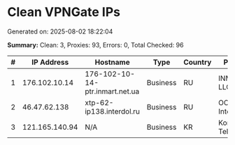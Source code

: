 # Clean VPNGate IPs
Generated on: 2025-08-02 18:22:04

**Summary:** Clean: 3, Proxies: 93, Errors: 0, Total Checked: 96

| # | IP Address | Hostname | Type | Country | Provider |
|---|------------|----------|------|---------|----------|
| 1 | 176.102.10.14 | 176-102-10-14-ptr.inmart.net.ua | Business | RU | INMART.UA LLC |
| 2 | 46.47.62.138 | xtp-62-ip138.interdol.ru | Business | RU | OOO Interdol |
| 3 | 121.165.140.94 | N/A | Business | KR | Korea Telecom |
